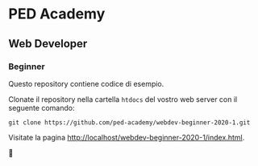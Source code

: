 # PED Academy
## Web Developer
### Beginner 

Questo repository contiene codice di esempio.

Clonate il repository nella cartella `htdocs` del vostro web server con il seguente comando:

```
git clone https://github.com/ped-academy/webdev-beginner-2020-1.git
```

Visitate la pagina [http://localhost/webdev-beginner-2020-1/index.html](http://localhost/webdev-beginner-2020-1/index.html).

🤟

